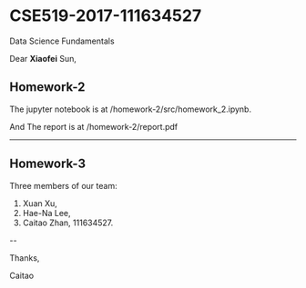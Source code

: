 # CSE519-2017-111634527
Data Science Fundamentals

Dear **Xiaofei** Sun,

## **Homework-2**

The jupyter notebook is at /homework-2/src/homework_2.ipynb. 

And The report is at /homework-2/report.pdf

---

## **Homework-3**
Three members of our team:

1. Xuan Xu, 
2. Hae-Na Lee, 
3. Caitao Zhan, 111634527.

--

Thanks,

Caitao
